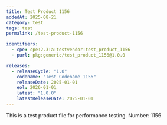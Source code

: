 ```yaml
---
title: Test Product 1156
addedAt: 2025-08-21
category: test
tags: test
permalink: /test-product-1156

identifiers:
  - cpe: cpe:2.3:a:testvendor:test_product_1156
  - purl: pkg:generic/test_product_1156@1.0.0

releases:
  - releaseCycle: "1.0"
    codename: "Test Codename 1156"
    releaseDate: 2025-01-01
    eol: 2026-01-01
    latest: "1.0.0"
    latestReleaseDate: 2025-01-01
---
```


This is a test product file for performance testing. Number: 1156

